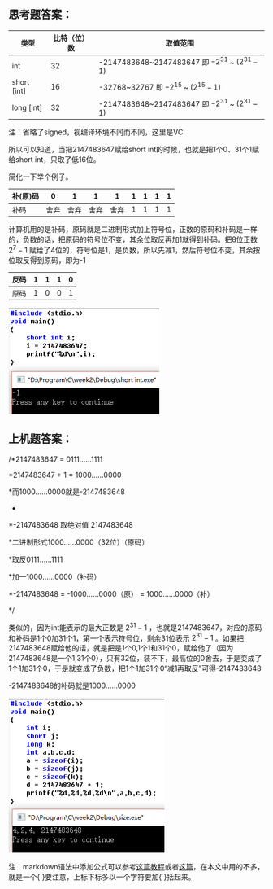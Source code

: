 ## 思考题答案：

| 类型          | 比特（位）数 | 取值范围                                     |
| ----------- | ------ | ---------------------------------------- |
| int         | 32     | -2147483648~2147483647 即 $-2^{31}$ ~ $(2^{31}-1)$ |
| short [int] | 16     | -32768~32767 即 $-2^{15}$ ~ $(2^{15}-1)$ |
| long [int]  | 32     | -2147483648~2147483647 即 $-2^{31}$ ~ $(2^{31}-1)$ |

注：省略了signed，视编译环境不同而不同，这里是VC

所以可以知道，当把2147483647赋给short int的时候，也就是把1个0、31个1赋给short int，只取了低16位。

简化一下举个例子。

| 补(原)码 | 0    | 1    | 1    | 1    | 1    | 1    | 1    | 1    |
| ----- | ---- | ---- | ---- | ---- | ---- | ---- | ---- | ---- |
| 补码    | 舍弃   | 舍弃   | 舍弃   | 舍弃   | 1    | 1    | 1    | 1    |

计算机用的是补码，原码就是二进制形式加上符号位，正数的原码和补码是一样的，负数的话，把原码的符号位不变，其余位取反再加1就得到补码。把8位正数 $2^7-1$ 赋给了4位的，符号位是1，是负数，所以先减1，然后符号位不变，其余按位取反得到原码，即为-1

| 反码   | 1    | 1    | 1    | 0    |
| ---- | ---- | ---- | ---- | ---- |
| 原码   | 1    | 0    | 0    | 1    |

![](./short%20int%20xiaoguo.png)

## 上机题答案：

/*2147483647 = 0111……1111

 *2147483647 + 1 = 1000……0000
 
 *而1000……0000就是-2147483648
 
 *
 
 *-2147483648 取绝对值 2147483648
 
 *二进制形式1000……0000（32位）（原码）
 
 *取反0111……1111
 
 *加一1000……0000（补码）
 
 *-2147483648 = -1000……0000（原） = 1000……0000（补）
 
 */
 
类似的，因为int能表示的最大正数是 $2^{31}-1$ ，也就是2147483647，对应的原码和补码是1个0加31个1，第一个表示符号位，剩余31位表示 $2^{31}-1$ 。如果把2147483648赋给他的话，就是把是1个0,1个1和31个0，赋给他了（因为2147483648是一个1,31个0），只有32位，装不下，最高位的0舍去，于是变成了1个1加31个0，于是就变成了负数，把1个1加31个0“减1再取反”可得-2147483648

-2147483648的补码就是1000……0000

![](./sizexiaoguo.png)

注：markdown语法中添加公式可以参考[这篇教程](http://jzqt.github.io/2015/06/30/Markdown%E4%B8%AD%E5%86%99%E6%95%B0%E5%AD%A6%E5%85%AC%E5%BC%8F/)或者[这篇](https://www.zybuluo.com/codeep/note/163962)，在本文中用的不多，就是一个{ }要注意，上标下标多以一个字符要加{ }括起来。
